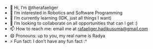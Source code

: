 - 👋 Hi, I’m @therafaeliger
- 👀 I’m interested in Robotics and Software Programming
- 🌱 I’m currently learning (IDK, just all things I want)
- 💞️ I’m looking to collaborate on all opportunities that can I get :)
- 📫 How to reach me: email me at rafaeliger.hadikusuma@gmail.com
- 😄 Pronouns: up to you, my real name is Radya
- ⚡ Fun fact: I don't have any fun fact :^

<!---
therafaeliger/therafaeliger is a ✨ special ✨ repository because its `README.md` (this file) appears on your GitHub profile.
You can click the Preview link to take a look at your changes.
--->
